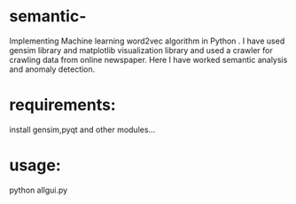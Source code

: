 # semantic-
Implementing Machine learning word2vec algorithm in Python . I have used gensim library and matplotlib visualization library and used a crawler for crawling data from online newspaper. Here I have  worked semantic analysis and anomaly detection.

# requirements:
install gensim,pyqt and other modules...

# usage:
python allgui.py
